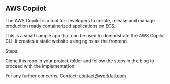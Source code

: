 ## AWS Copilot

The AWS Copilot is a tool for developers to create, release and manage production ready containerized applications on ECS.

This is a small sample app that can be used to demonstrate the AWS Copilot CLI. It creates a static website using nginx as the frontend. 

Steps:

Clone this repo in your project folder and follow the steps in the blog to proceed with the implementation.

For any further concerns, Contact: contact@workfall.com

